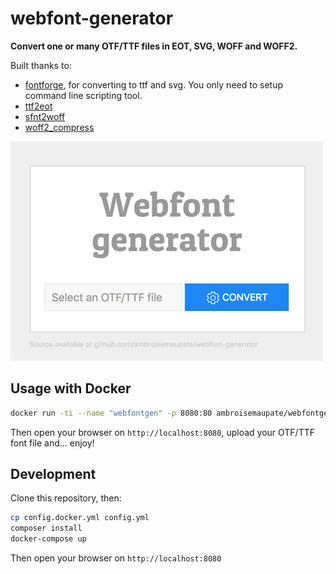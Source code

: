 # webfont-generator
**Convert one or many OTF/TTF files in EOT, SVG, WOFF and WOFF2.**

Built thanks to:

* [fontforge](http://fontforge.github.io/), for converting to ttf and svg. You only need to setup command line scripting tool.
* [ttf2eot](https://github.com/wget/ttf2eot)
* [sfnt2woff](https://github.com/kseo/sfnt2woff)
* [woff2_compress](https://github.com/google/woff2)

![Webfont generator screenshot](/screenshot.jpg)

## Usage with Docker

```bash
docker run -ti --name "webfontgen" -p 8080:80 ambroisemaupate/webfontgenerator
```

Then open your browser on `http://localhost:8080`, upload your OTF/TTF font file and… enjoy!

## Development

Clone this repository, then:

```bash
cp config.docker.yml config.yml
composer install
docker-compose up
```

Then open your browser on `http://localhost:8080`
